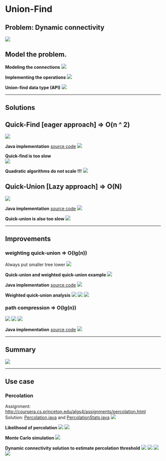 # Union-Find
## Problem: Dynamic connectivity
![](media/14838598936355.jpg)

## Model the problem.
**Modeling the connections**
![](media/14838599758991.jpg)

**Implementing the operations**
![](media/14838600244954.jpg)

**Union-find data type (API)**
![](media/14838600473514.jpg)

----------------------------------------------------------------

## Solutions 
## Quick-Find [eager approach]  => O(n ^ 2)
![](media/14838602886285.jpg)

**Java implementation** [source code](../java/src/main/java/com/linbo/algs/datatypes/QuickFindUF.java)
![](media/14838604580021.jpg)

**Quick-find is too slow**<br>
![](media/14838606491534.jpg)

**Quadratic algorithms do not scale !!!**
![](media/14838607543772.jpg)

## Quick-Union [Lazy approach] => O(N)
![](media/14838650996257.jpg)

**Java implementation** [source code](../java/src/main/java/com/linbo/algs/datatypes/QuickUnionUF.java)
![](media/14838653277236.jpg)

**Quick-union is also too slow**
![](media/14838671401867.jpg)

----------------------------------------------------------------

## Improvements
### weighting quick-union => O(lg(n))
Always put smaller tree lower
![](media/14838677996908.jpg)

**Quick-union and weighted quick-union example**
![](media/14838680485004.jpg)

**Java implementation** [source code](../java/src/main/java/com/linbo/algs/datatypes/QuickUnionUF.java)
![](media/14838680922712.jpg)

**Weighted quick-union analysis**
![](media/14838696953334.jpg)
![](media/14838697146110.jpg)
![](media/14838697836573.jpg)

### path compression => O(lg(n))
![](media/14838720393272.jpg)
![](media/14838720689227.jpg)
![](media/14838720823989.jpg)

**Java implementation** [source code](../java/src/main/java/com/linbo/algs/datatypes/UF.java)
![](media/14838721151299.jpg)

----------------------------------------------------------------

## Summary
![](media/14838862736507.jpg)

----------------------------------------------------------------

## Use case
### Percolation
Assignment: http://coursera.cs.princeton.edu/algs4/assignments/percolation.html
Solution: [Percolation.java](../java/src/main/java/com/linbo/algs/examples/Percolation.java) and [PercolationStats.java](../java/src/main/java/com/linbo/algs/examples/PercolationStats.java) 
![](media/14840067575596.jpg)

**Likelihood of percolation**
![](media/14840068253244.jpg)
![](media/14840068401453.jpg)

**Monte Carlo simulation**
![](media/14840068656604.jpg)

**Dynamic connectivity solution to estimate percolation threshold**
![](media/14840069248061.jpg)
![](media/14840069360891.jpg)
![](media/14840069572019.jpg)
![](media/14840069898141.jpg)



